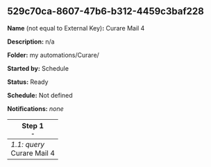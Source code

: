 ## 529c70ca-8607-47b6-b312-4459c3baf228

**Name** (not equal to External Key)**:** Curare Mail 4

**Description:** n/a

**Folder:** my automations/Curare/

**Started by:** Schedule

**Status:** Ready

**Schedule:** Not defined

**Notifications:** _none_


| Step 1<br>_<small>-</small>_ |
| --- |
| _1.1: query_<br>Curare Mail 4 |

